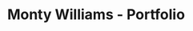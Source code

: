 ---
title: | 
    Monty Williams - Portfolio

image:
    src: /assets/images/1.png
    alt: A picture of something
---